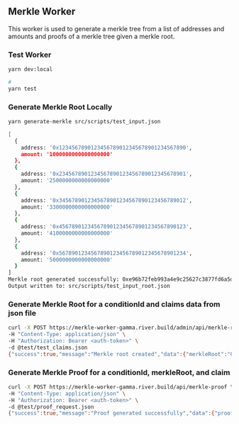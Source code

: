 ## Merkle Worker

This worker is used to generate a merkle tree from a list of addresses and amounts
and proofs of a merkle tree given a merkle root.

### Test Worker

```bash
yarn dev:local

#
yarn test
```

### Generate Merkle Root Locally

```bash
yarn generate-merkle src/scripts/test_input.json

[
  {
    address: '0x1234567890123456789012345678901234567890',
    amount: '1000000000000000000'
  },
  {
    address: '0x2345678901234567890123456789012345678901',
    amount: '2500000000000000000'
  },
  {
    address: '0x3456789012345678901234567890123456789012',
    amount: '3300000000000000000'
  },
  {
    address: '0x4567890123456789012345678901234567890123',
    amount: '4100000000000000000'
  },
  {
    address: '0x5678901234567890123456789012345678901234',
    amount: '5000000000000000000'
  }
]
Merkle root generated successfully: 0xe96b72feb993a4e9c25627c3877fd6a5de92cc433a07cd3d78b300f575010281
Output written to: src/scripts/test_input_root.json
```

### Generate Merkle Root for a conditionId and claims data from json file

```bash
curl -X POST https://merkle-worker-gamma.river.build/admin/api/merkle-root \
-H "Content-Type: application/json" \
-H "Authorization: Bearer <auth-token>" \
-d @test/test_claims.json
{"success":true,"message":"Merkle root created","data":{"merkleRoot":"0x06028f518ff47e4036429a43da76984e20b22e636a26e0cc4cf4163ce1a6f67c"},"merkleRoot":"0x06028f518ff47e4036429a43da76984e20b22e636a26e0cc4cf4163ce1a6f67c"}%
```

### Generate Merkle Proof for a conditionId, merkleRoot, and claim

```bash
curl -X POST https://merkle-worker-gamma.river.build/api/merkle-proof \
-H "Content-Type: application/json" \
-H "Authorization: Bearer <auth-token>" \
-d @test/proof_request.json
{"success":true,"message":"Proof generated successfully","data":{"proof":["0x75baf803174bc1d7cd68c1b72a46ad1920ffb468474d889fdac80a75a7ff86f5"],"leaf":["0x1234567890123456789012345678901234567890","1000000000000000000"]},"proof":["0x75baf803174bc1d7cd68c1b72a46ad1920ffb468474d889fdac80a75a7ff86f5"],"leaf":["0x1234567890123456789012345678901234567890","1000000000000000000"]}%
```
